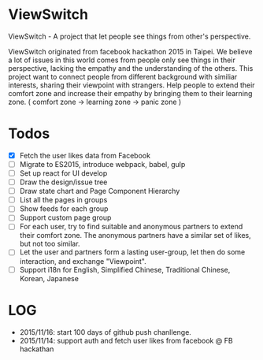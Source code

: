 # ViewSwitch

ViewSwitch - A project that let people see things from other's perspective.

ViewSwitch originated from facebook hackathon 2015 in Taipei. We believe a lot of issues in this world comes from people only see things in their perspective, lacking the empathy and the understanding of the others. This project want to connect people from different background with similiar interests, sharing their viewpoint with strangers. Help people to extend their comfort zone and increase their empathy by bringing them to their learning zone. ( comfort zone -> learning zone -> panic zone )


# Todos
- [x] Fetch the user likes data from Facebook
- [ ] Migrate to ES2015, introduce webpack, babel, gulp
- [ ] Set up react for UI develop
- [ ] Draw the design/issue tree
- [ ] Draw state chart and Page Component Hierarchy 
- [ ] List all the pages in groups
- [ ] Show feeds for each group
- [ ] Support custom page group
- [ ] For each user, try to find suitable and anonymous partners to extend their comfort zone. The anonymous partners have a similar set of likes, but not too similar.
- [ ] Let the user and partners form a lasting user-group, let then do some interaction, and exchange "Viewpoint".
- [ ] Support i18n for English, Simplified Chinese, Traditional Chinese, Korean, Japanese 

# LOG

* 2015/11/16: start 100 days of github push chanllenge.
* 2015/11/14: support auth and fetch user likes from facebook @ FB hackathan
